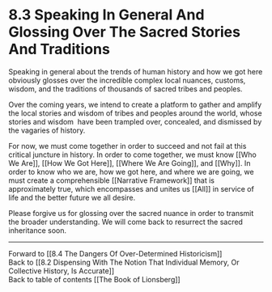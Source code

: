 # 8.3 Speaking In General And Glossing Over The Sacred Stories And Traditions

Speaking in general about the trends of human history and how we got here obviously glosses over the incredible complex local nuances, customs, wisdom, and the traditions of thousands of sacred tribes and peoples.

Over the coming years, we intend to create a platform to gather and amplify the local stories and wisdom of tribes and peoples around the world, whose stories and wisdom  have been trampled over, concealed, and dismissed by the vagaries of history.

For now, we must come together in order to succeed and not fail at this critical juncture in history. In order to come together, we must know [[Who We Are]], [[How We Got Here]], [[Where We Are Going]], and [[Why]].  In order to know who we are, how we got here, and where we are going, we must create a comprehensible [[Narrative Framework]] that is approximately true, which encompasses and unites us [[All]] in service of life and the better future we all desire.

Please forgive us for glossing over the sacred nuance in order to transmit the broader understanding. We will come back to resurrect the sacred inheritance soon.

___

Forward to [[8.4 The Dangers Of Over-Determined Historicism]]            
Back to [[8.2 Dispensing With The Notion That Individual Memory, Or Collective History, Is Accurate]]              
Back to table of contents [[The Book of Lionsberg]]  
